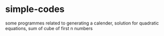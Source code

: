 # simple-codes
some programmes related to generating a calender,
solution for quadratic equations,
sum of cube of first n numbers 
